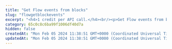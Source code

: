 ```yaml
---
title: "Get Flow events from blocks"
slug: "flowgetblockevents"
excerpt: "<h4>1 credit per API call.</h4><br/><p>Get Flow events from block.</p>"
category: 65c0c8c6ba99f1006df40d7a
hidden: false
createdAt: "Mon Feb 05 2024 11:38:51 GMT+0000 (Coordinated Universal Time)"
updatedAt: "Mon Feb 05 2024 11:38:51 GMT+0000 (Coordinated Universal Time)"
---
```

